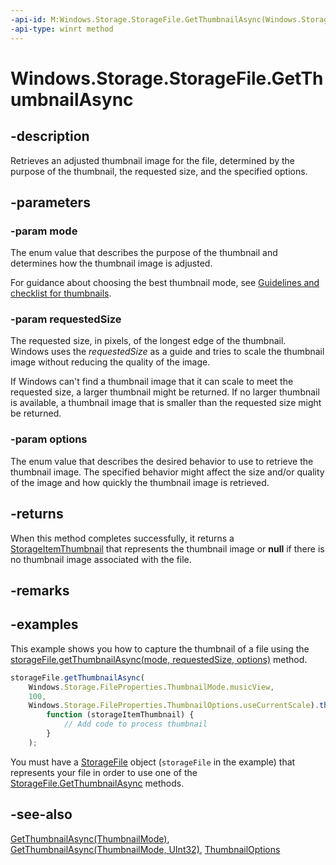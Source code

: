 ```yaml
---
-api-id: M:Windows.Storage.StorageFile.GetThumbnailAsync(Windows.Storage.FileProperties.ThumbnailMode,System.UInt32,Windows.Storage.FileProperties.ThumbnailOptions)
-api-type: winrt method
---
```


<!-- Method syntax
public Windows.Foundation.IAsyncOperation<Windows.Storage.FileProperties.StorageItemThumbnail> GetThumbnailAsync(Windows.Storage.FileProperties.ThumbnailMode mode, System.UInt32 requestedSize, Windows.Storage.FileProperties.ThumbnailOptions options)
-->

# Windows.Storage.StorageFile.GetThumbnailAsync

## -description
Retrieves an adjusted thumbnail image for the file, determined by the purpose of the thumbnail, the requested size, and the specified options.

## -parameters
### -param mode
The enum value that describes the purpose of the thumbnail and determines how the thumbnail image is adjusted.

For guidance about choosing the best thumbnail mode, see [Guidelines and checklist for thumbnails](https://docs.microsoft.com/windows/uwp/files/thumbnails).

### -param requestedSize
The requested size, in pixels, of the longest edge of the thumbnail. Windows uses the *requestedSize* as a guide and tries to scale the thumbnail image without reducing the quality of the image.

If Windows can't find a thumbnail image that it can scale to meet the requested size, a larger thumbnail might be returned. If no larger thumbnail is available, a thumbnail image that is smaller than the requested size might be returned.

### -param options
The enum value that describes the desired behavior to use to retrieve the thumbnail image. The specified behavior might affect the size and/or quality of the image and how quickly the thumbnail image is retrieved.




## -returns
When this method completes successfully, it returns a [StorageItemThumbnail](../windows.storage.fileproperties/storageitemthumbnail.md) that represents the thumbnail image or **null** if there is no thumbnail image associated with the file.

## -remarks

## -examples
This example shows you how to capture the thumbnail of a file using the [storageFile.getThumbnailAsync(mode, requestedSize, options)](storagefile_getthumbnailasync_91362086.md) method.

```javascript
storageFile.getThumbnailAsync(
    Windows.Storage.FileProperties.ThumbnailMode.musicView,
    100,
    Windows.Storage.FileProperties.ThumbnailOptions.useCurrentScale).then(
        function (storageItemThumbnail) {
            // Add code to process thumbnail
        }
    );
```

You must have a [StorageFile](storagefile.md) object (`storageFile` in the example) that represents your file in order to use one of the [StorageFile.GetThumbnailAsync](storagefile_getthumbnailasync_1511435522.md) methods.

## -see-also
[GetThumbnailAsync(ThumbnailMode)](storagefile_getthumbnailasync_1575071988.md), [GetThumbnailAsync(ThumbnailMode, UInt32)](storagefile_getthumbnailasync_1511435522.md), [ThumbnailOptions](../windows.storage.fileproperties/thumbnailoptions.md)
